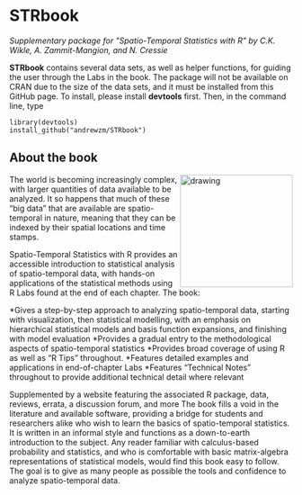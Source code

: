 # STRbook
*Supplementary package for "Spatio-Temporal Statistics with R" by C.K. Wikle, A. Zammit-Mangion, and N. Cressie*

**STRbook** contains several data sets, as well as helper functions, for guiding the user through the Labs in the book. The package will not be available on CRAN due to the size of the data sets, and it must be installed from this GitHub page. To install, please install **devtools** first. Then, in the command line, type

```
library(devtools)
install_github("andrewzm/STRbook")
```

## About the book

<img align="right" src="https://spacetimewithr.org/cover.jpg" alt="drawing" width="200"/>

The world is becoming increasingly complex, with larger quantities of data available to be analyzed. It so happens that much of these “big data” that are available are spatio-temporal in nature, meaning that they can be indexed by their spatial locations and time stamps.

Spatio-Temporal Statistics with R provides an accessible introduction to statistical analysis of spatio-temporal data, with hands-on applications of the statistical methods using R Labs found at the end of each chapter. The book:

*Gives a step-by-step approach to analyzing spatio-temporal data, starting with visualization, then statistical modelling, with an emphasis on hierarchical statistical models and basis function expansions, and finishing with model evaluation
*Provides a gradual entry to the methodological aspects of spatio-temporal statistics
*Provides broad coverage of using R as well as “R Tips” throughout.
*Features detailed examples and applications in end-of-chapter Labs
*Features “Technical Notes” throughout to provide additional technical detail where relevant

Supplemented by a website featuring the associated R package, data, reviews, errata, a discussion forum, and more
The book fills a void in the literature and available software, providing a bridge for students and researchers alike who wish to learn the basics of spatio-temporal statistics. It is written in an informal style and functions as a down-to-earth introduction to the subject. Any reader familiar with calculus-based probability and statistics, and who is comfortable with basic matrix-algebra representations of statistical models, would find this book easy to follow. The goal is to give as many people as possible the tools and confidence to analyze spatio-temporal data.
